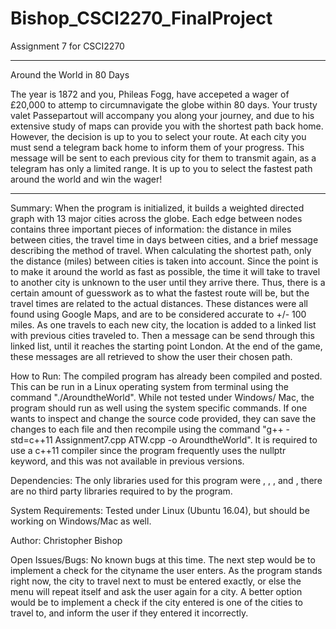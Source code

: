 # Bishop_CSCI2270_FinalProject
Assignment 7 for CSCI2270

___________________________________________________________________________

Around the World in 80 Days

The year is 1872 and you, Phileas Fogg, have accepeted a wager of £20,000 to attemp to circumnavigate the globe within 80 days. Your trusty valet Passepartout will accompany you along your journey, and due to his extensive study of maps can provide you with the shortest path back home. However, the decision is up to you to select your route. At each city you must send a telegram back home to inform them of your progress. This message will be sent to each previous city for them to transmit again, as a telegram has only a limited range. It is up to you to select the fastest path around the world and win the wager!

___________________________________________________________________________

Summary:
When the program is initialized, it builds a weighted directed graph with 13 major cities across the globe. Each edge between nodes contains three important pieces of information: the distance in miles between cities, the travel time in days between cities, and a brief message describing the method of travel. When calculating the shortest path, only the distance (miles) between cities is taken into account. Since the point is to make it around the world as fast as possible, the time it will take to travel to another city is unknown to the user until they arrive there. Thus, there is a certain amount of guesswork as to what the fastest route will be, but the travel times are related to the actual distances. These distances were all found using Google Maps, and are to be considered accurate to +/- 100 miles. As one travels to each new city, the location is added to a linked list with previous cities traveled to. Then a message can be send through this linked list, until it reaches the starting point London. At the end of the game, these messages are all retrieved to show the user their chosen path.

How to Run:
The compiled program has already been compiled and posted. This can be run in a Linux operating system from terminal using the command "./AroundtheWorld". While not tested under Windows/ Mac, the program should run as well using the system specific commands. If one wants to inspect and change the source code provided, they can save the changes to each file and then recompile using the command "g++ -std=c++11 Assignment7.cpp ATW.cpp -o AroundtheWorld". It is required to use a c++11 compiler since the program frequently uses the nullptr keyword, and this was not available in previous versions.

Dependencies:
The only libraries used for this program were <iostream>, <vector>, <string>, and <climits>, there are no third party libraries required to by the program.

System Requirements:
Tested under Linux (Ubuntu 16.04), but should be working on Windows/Mac as well.

Author:
Christopher Bishop

Open Issues/Bugs:
No known bugs at this time. The next step would be to implement a check for the cityname the user enters. As the program stands right now, the city to travel next to must be entered exactly, or else the menu will repeat itself and ask the user again for a city. A better option would be to implement a check if the city entered is one of the cities to travel to, and inform the user if they entered it incorrectly.

